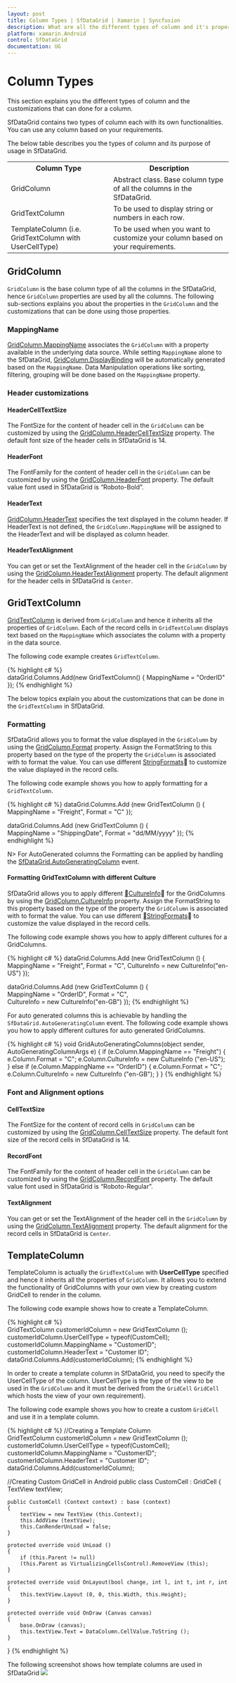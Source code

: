 ```yaml
---
layout: post
title: Column Types | SfDataGrid | Xamarin | Syncfusion
description: What are all the different types of column and it's properties and customizations in a SfDataGrid.
platform: xamarin.Android
control: SfDataGrid
documentation: UG
---
```


# Column Types

This section explains you the different types of column and the customizations that can done for a column.

SfDataGrid contains two types of column each with its own functionalities. You can use any column based on your requirements.
 
The below table describes you the types of column and its purpose of usage in SfDataGrid.

<table>
<tr>
<th>Column Type</th>
<th>Description</th>
</tr>
<tr>
<td>GridColumn</td>
<td>Abstract class. Base column type of all the columns in the SfDataGrid.</td>
</tr>
<tr>
<td>GridTextColumn</td>
<td>To be used to display string or numbers in each row.</td>
</tr>
<tr>
<td>TemplateColumn (i.e. GridTextColumn with UserCellType)</td>
<td>To be used when you want to customize your column based on your requirements.</td>
</tr>
</table>


## GridColumn

`GridColumn` is the base column type of all the columns in the SfDataGrid, hence `GridColumn` properties are used by all the columns. The following sub-sections explains you about the properties in the `GridColumn` and the customizations that can be done using those properties.

### MappingName

[GridColumn.MappingName](http://help.syncfusion.com/cr/cref_files/xamarin/sfdatagrid/Syncfusion.SfDataGrid.XForms~Syncfusion.SfDataGrid.XForms.GridColumn~MappingName.html) associates the `GridColumn` with a property available in the underlying data source. While setting `MappingName` alone to the SfDataGrid, [GridColumn.DisplayBinding](http://help.syncfusion.com/cr/cref_files/xamarin/sfdatagrid/Syncfusion.SfDataGrid.XForms~Syncfusion.SfDataGrid.XForms.GridColumn~DisplayBinding.html) will be automatically generated based on the `MappingName`. Data Manipulation operations like sorting, filtering, grouping will be done based on the `MappingName` property.

### Header customizations

#### HeaderCellTextSize

The FontSize for the content of header cell in the `GridColumn` can be customized by using the [GridColumn.HeaderCellTextSize](http://help.syncfusion.com/cr/cref_files/xamarin/sfdatagrid/Syncfusion.SfDataGrid.XForms~Syncfusion.SfDataGrid.XForms.GridColumn~HeaderCellTextSize.html) property. The default font size of the header cells in SfDataGrid is 14.

#### HeaderFont

The FontFamily for the content of header cell in the `GridColumn` can be customized by using the [GridColumn.HeaderFont](http://help.syncfusion.com/cr/cref_files/xamarin/sfdatagrid/Syncfusion.SfDataGrid.XForms~Syncfusion.SfDataGrid.XForms.GridColumn~HeaderFont.html) property. The default value font used in SfDataGrid is “Roboto-Bold”.

#### HeaderText

[GridColumn.HeaderText](http://help.syncfusion.com/cr/cref_files/xamarin/sfdatagrid/Syncfusion.SfDataGrid.XForms~Syncfusion.SfDataGrid.XForms.GridColumn~HeaderText.html) specifies the text displayed in the column header. If HeaderText is not defined, the `GridColumn.MappingName` will be assigned to the HeaderText and will be displayed as column header.

#### HeaderTextAlignment
You can get or set the TextAlignment of the header cell in the `GridColumn` by using the [GridColumn.HeaderTextAlignment](http://help.syncfusion.com/cr/cref_files/xamarin/sfdatagrid/Syncfusion.SfDataGrid.XForms~Syncfusion.SfDataGrid.XForms.GridColumn~HeaderTextAlignment.html) property. The default alignment for the header cells in SfDataGrid is `Center`.


## GridTextColumn

[GridTextColumn](http://help.syncfusion.com/cr/cref_files/xamarin/sfdatagrid/Syncfusion.SfDataGrid.XForms~Syncfusion.SfDataGrid.XForms.GridTextColumn.html) is derived from `GridColumn` and hence it inherits all the properties of `GridColumn`. Each of the record cells in `GridTextColumn` displays text based on the `MappingName` which associates the column with a property in the data source.

The following code example creates `GridTextColumn`.

{% highlight c# %}
dataGrid.Columns.Add(new GridTextColumn() { MappingName = "OrderID" });
{% endhighlight %}

The below topics explain you about the customizations that can be done in the `GridTextColumn` in SfDataGrid.

### Formatting

SfDataGrid allows you to format the value displayed in the `GridColumn` by using the [GridColumn.Format](http://help.syncfusion.com/cr/cref_files/xamarin/sfdatagrid/Syncfusion.SfDataGrid.XForms~Syncfusion.SfDataGrid.XForms.GridColumn~Format.html) property. Assign the FormatString to this property based on the type of the property the `GridColumn` is associated with to format the value. You can use different [StringFormats](http://msdn.microsoft.com/en-us/library/fbxft59x(v=vs.90).aspx) to customize the value displayed in the record cells.

The following code example shows you how to apply formatting for a `GridTextColumn`.

{% highlight c# %}
dataGrid.Columns.Add (new GridTextColumn () { 
    MappingName = "Freight",
    Format = "C"
});

dataGrid.Columns.Add (new GridTextColumn () { 
    MappingName = "ShippingDate",
    Format = "dd/MM/yyyy"
});
{% endhighlight %}

N> For AutoGenerated columns the Formatting can be applied by handling the [SfDataGrid.AutoGeneratingColumn](http://help.syncfusion.com/cr/cref_files/xamarin/sfdatagrid/Syncfusion.SfDataGrid.XForms~Syncfusion.SfDataGrid.XForms.SfDataGrid~AutoGeneratingColumn_EV.html) event.

#### Formatting GridTextColumn with different Culture

SfDataGrid allows you to apply different [CultureInfo](https://developer.xamarin.com/api/type/System.Globalization.CultureInfo/) for the GridColumns by using the [GridColumn.CultureInfo](http://help.syncfusion.com/cr/cref_files/xamarin/sfdatagrid/Syncfusion.SfDataGrid.XForms~Syncfusion.SfDataGrid.XForms.GridColumn~CultureInfo.html) property. Assign the FormatString to this property based on the type of the property the `GridColumn` is associated with to format the value. You can use different [StringFormats](http://msdn.microsoft.com/en-us/library/fbxft59x(v=vs.90).aspx) to customize the value displayed in the record cells.

The following code example shows you how to apply different cultures for a GridColumns.

{% highlight c# %}
dataGrid.Columns.Add (new GridTextColumn () { 
    MappingName = "Freight",
    Format = "C",
    CultureInfo = new CultureInfo("en-US")
});

dataGrid.Columns.Add (new GridTextColumn () { 
    MappingName = "OrderID",
    Format = "C",
    CultureInfo = new CultureInfo("en-GB")
}); 
{% endhighlight %}

For auto generated columns this is achievable by handling the `SfDataGrid.AutoGeneratingColumn` event. The following code example shows you how to apply different cultures for auto generated GridColumns.

{% highlight c# %}
void GridAutoGeneratingColumns(object sender, AutoGeneratingColumnArgs e)
{
    if (e.Column.MappingName == "Freight") {
        e.Column.Format = "C";
        e.Column.CultureInfo = new CultureInfo ("en-US");
    } else if (e.Column.MappingName == "OrderID") {
        e.Column.Format = "C";
        e.Column.CultureInfo = new CultureInfo ("en-GB");
    }
} 
{% endhighlight %}

### Font and Alignment options

#### CellTextSize

The FontSize for the content of record cells in `GridColumn` can be customized by using the [GridColumn.CellTextSize](http://help.syncfusion.com/cr/cref_files/xamarin/sfdatagrid/Syncfusion.SfDataGrid.XForms~Syncfusion.SfDataGrid.XForms.GridColumn~CellTextSize.html) property. The default font size of the record cells in SfDataGrid is 14.

#### RecordFont

The FontFamily for the content of header cell in the `GridColumn` can be customized by using the [GridColumn.RecordFont](http://help.syncfusion.com/cr/cref_files/xamarin/sfdatagrid/Syncfusion.SfDataGrid.XForms~Syncfusion.SfDataGrid.XForms.GridColumn~RecordFont.html) property. The default value font used in SfDataGrid is “Roboto-Regular”.

#### TextAlignment

You can get or set the TextAlignment of the header cell in the `GridColumn` by using the [GridColumn.TextAlignment](http://help.syncfusion.com/cr/cref_files/xamarin/sfdatagrid/Syncfusion.SfDataGrid.XForms~Syncfusion.SfDataGrid.XForms.GridColumn~TextAlignment.html) property. The default alignment for the record cells in SfDataGrid is `Center`.


## TemplateColumn

TemplateColumn is actually the `GridTextColumn` with **UserCellType** specified and hence it inherits all the properties of `GridColumn`. It allows you to extend the functionality of GridColumns with your own view by creating custom GridCell to render in the column.

The following code example shows how to create a TemplateColumn.

{% highlight c# %}
GridTextColumn customerIdColumn = new GridTextColumn ();
customerIdColumn.UserCellType = typeof(CustomCell);
customerIdColumn.MappingName = "CustomerID";
customerIdColumn.HeaderText = "Customer ID";
dataGrid.Columns.Add(customerIdColumn);
{% endhighlight %}

In order to create a template column in SfDataGrid, you need to specify the UserCellType of the column. UserCellType is the type of the view to be used in the `GridColumn` and it must be derived from the `GridCell` `GridCell` which hosts the view of your own requirement).
 
The following code example shows you how to create a custom `GridCell` and use it in a template column.

{% highlight c# %}
//Creating a Template Column 
GridTextColumn customerIdColumn = new GridTextColumn ();
customerIdColumn.UserCellType = typeof(CustomCell);
customerIdColumn.MappingName = "CustomerID";
customerIdColumn.HeaderText = "Customer ID";
dataGrid.Columns.Add(customerIdColumn);

//Creating Custom GridCell in Android 
public class CustomCell : GridCell
{
    TextView textView;

    public CustomCell (Context context) : base (context)
    {
        textView = new TextView (this.Context);
        this.AddView (textView);
        this.CanRenderUnLoad = false;
    }

    protected override void UnLoad ()
    {
        if (this.Parent != null)
        (this.Parent as VirtualizingCellsControl).RemoveView (this);
    }

    protected override void OnLayout(bool change, int l, int t, int r, int b)
    {
        this.textView.Layout (0, 0, this.Width, this.Height);
    }

    protected override void OnDraw (Canvas canvas)
    {
        base.OnDraw (canvas);
        this.textView.Text = DataColumn.CellValue.ToString ();
    }
}
{% endhighlight %}

The following screenshot shows how template columns are used in SfDataGrid
![](SfDataGrid_images/ColumnTypes.png)